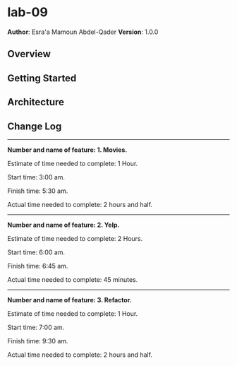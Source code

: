 # lab-09

**Author**: Esra'a Mamoun Abdel-Qader
**Version**: 1.0.0

## Overview
<!-- Provide a high level overview of what this application is and why you are building it, beyond the fact that it's an assignment for this class. (i.e. What's your problem domain?) -->

## Getting Started
<!-- What are the steps that a user must take in order to build this app on their own machine and get it running? -->

## Architecture
<!-- Provide a detailed description of the application design. What technologies (languages, libraries, etc) you're using, and any other relevant design information. -->

## Change Log
<!-- Use this area to document the iterative changes made to your application as each feature is successfully implemented. Use time stamps. Here's an examples:

01-01-2001 4:59pm - Application now has a fully-functional express server, with a GET route for the location resource.

## Credits and Collaborations
<!-- Give credit (and a link) to other people or resources that helped you build this application. -->

---

**Number and name of feature: 1. Movies.**

Estimate of time needed to complete: 1 Hour.

Start time: 3:00 am.

Finish time: 5:30 am.

Actual time needed to complete: 2 hours and half.

---

**Number and name of feature: 2. Yelp.**

Estimate of time needed to complete: 2 Hours.

Start time: 6:00 am.

Finish time: 6:45 am.

Actual time needed to complete: 45 minutes.

---

**Number and name of feature: 3. Refactor.**

Estimate of time needed to complete: 1 Hour.

Start time: 7:00 am.

Finish time: 9:30 am.

Actual time needed to complete: 2 hours and half.